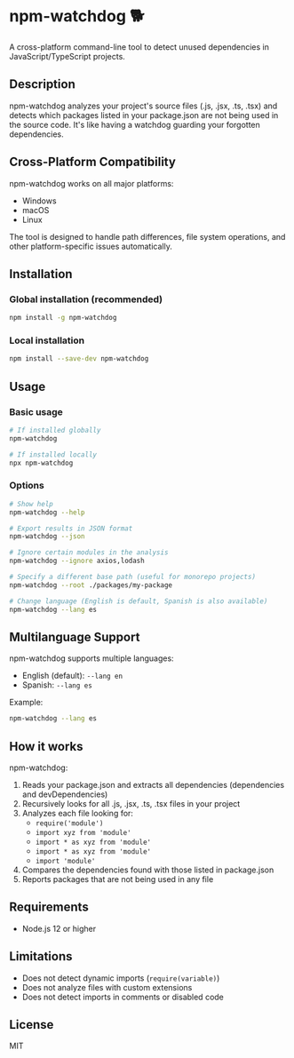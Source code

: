 # npm-watchdog 🐕

A cross-platform command-line tool to detect unused dependencies in JavaScript/TypeScript projects.

## Description

npm-watchdog analyzes your project's source files (.js, .jsx, .ts, .tsx) and detects which packages listed in your package.json are not being used in the source code. It's like having a watchdog guarding your forgotten dependencies.

## Cross-Platform Compatibility

npm-watchdog works on all major platforms:

- Windows
- macOS
- Linux

The tool is designed to handle path differences, file system operations, and other platform-specific issues automatically.

## Installation

### Global installation (recommended)

```bash
npm install -g npm-watchdog
```

### Local installation

```bash
npm install --save-dev npm-watchdog
```

## Usage

### Basic usage

```bash
# If installed globally
npm-watchdog

# If installed locally
npx npm-watchdog
```

### Options

```bash
# Show help
npm-watchdog --help

# Export results in JSON format
npm-watchdog --json

# Ignore certain modules in the analysis
npm-watchdog --ignore axios,lodash

# Specify a different base path (useful for monorepo projects)
npm-watchdog --root ./packages/my-package

# Change language (English is default, Spanish is also available)
npm-watchdog --lang es
```

## Multilanguage Support

npm-watchdog supports multiple languages:

- English (default): `--lang en`
- Spanish: `--lang es`

Example:

```bash
npm-watchdog --lang es
```

## How it works

npm-watchdog:

1. Reads your package.json and extracts all dependencies (dependencies and devDependencies)
2. Recursively looks for all .js, .jsx, .ts, .tsx files in your project
3. Analyzes each file looking for:
   - `require('module')`
   - `import xyz from 'module'`
   - `import * as xyz from 'module'`
   - `import * as xyz from 'module'`
   - `import 'module'`
4. Compares the dependencies found with those listed in package.json
5. Reports packages that are not being used in any file

## Requirements

- Node.js 12 or higher

## Limitations

- Does not detect dynamic imports (`require(variable)`)
- Does not analyze files with custom extensions
- Does not detect imports in comments or disabled code

## License

MIT
